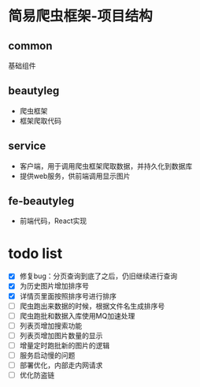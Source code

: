 # 简易爬虫框架-项目结构

## common

基础组件

## beautyleg

- 爬虫框架
- 框架爬取代码

## service

- 客户端，用于调用爬虫框架爬取数据，并持久化到数据库
- 提供web服务，供前端调用显示图片

## fe-beautyleg

- 前端代码，React实现

# todo list

- [x] 修复bug：分页查询到底了之后，仍旧继续进行查询
- [x] 为历史图片增加排序号
- [x] 详情页里面按照排序号进行排序
- [ ] 爬虫跑出来数据的时候，根据文件名生成排序号
- [ ] 爬虫跑批和数据入库使用MQ加速处理
- [ ] 列表页增加搜索功能
- [ ] 列表页增加图片数量的显示
- [ ] 增量定时跑批新的图片的逻辑
- [ ] 服务启动慢的问题
- [ ] 部署优化，内部走内网请求
- [ ] 优化防盗链